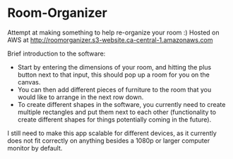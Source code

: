 # Room-Organizer
Attempt at making something to help re-organize your room :)
Hosted on AWS at http://roomorganizer.s3-website.ca-central-1.amazonaws.com

Brief introduction to the software:
- Start by entering the dimensions of your room, and hitting the plus button next to that input, this should pop up a room for you on the canvas.
- You can then add different pieces of furniture to the room that you would like to arrange in the next row down.
- To create different shapes in the software, you currently need to create multiple rectangles and put them next to each other (functionality to create different shapes for things potentially coming in the future).

I still need to make this app scalable for different devices, as it currently does not fit correctly on anything besides a 1080p or larger computer monitor by default.

